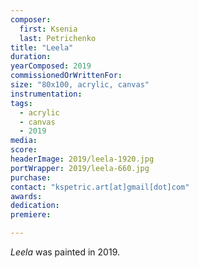 ```yaml
---
composer:
  first: Ksenia
  last: Petrichenko
title: "Leela"
duration:
yearComposed: 2019
commissionedOrWrittenFor:
size: "80x100, acrylic, canvas"
instrumentation:
tags:
  - acrylic
  - canvas
  - 2019
media:
score:
headerImage: 2019/leela-1920.jpg
portWrapper: 2019/leela-660.jpg
purchase: 
contact: "kspetric.art[at]gmail[dot]com"
awards:
dedication:
premiere:

---
```

*Leela* was painted in 2019.
<br><br>
